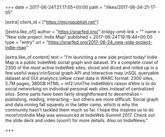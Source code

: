 +++
date = 2017-06-24T21:17:05+00:00
path = "/likes/2017-06-24-21-17-05"

[extra]
client_id = ["https://micropublish.net"]

[[extra.like_of]]
author = "https://snarfed.org/"
bridgy-omit-link = ""
name = "New side project: Indie Map"
published = 2017-06-24T19:19:44+00:00
type = "entry"
url = "https://snarfed.org/2017-06-24_new-side-project-indie-map"

[extra.like_of.content]
text = "I’m launching a new side project today! Indie Map is a public IndieWeb social graph and dataset. It’s a complete crawl of 2300 of the most active IndieWeb sites, sliced and diced and rolled up in a few useful ways:\n\nSocial graph API and interactive map.\nSQL queryable dataset and GUI analytics.\nRaw crawl data in WARC format: 2300 sites, 5.7M pages, 380GB HTML + mf2.\n\nThe IndieWeb‘s raison d’être is to do social networking on individual personal web sites instead of centralized silos. Some parts have been fairly straightforward to decentralize – publishing, reading, interacting – but others are more difficult. Social graph and data mining fall squarely in the latter camp, which is why the community hasn’t tackled them much so far. I hope this inspires us to do more!\n\nIndie Map was announced at IndieWeb Summit 2017. Check out the slide deck and video (soon!) for more details. Also on IndieNews."

+++


